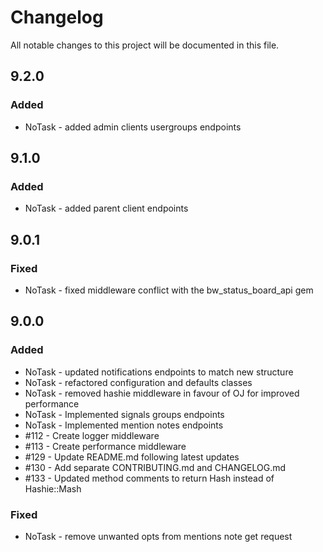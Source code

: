# Changelog
All notable changes to this project will be documented in this file.

## 9.2.0
### Added
* NoTask - added admin clients usergroups endpoints

## 9.1.0
### Added
* NoTask - added parent client endpoints

## 9.0.1
### Fixed
* NoTask - fixed middleware conflict with the bw_status_board_api gem

## 9.0.0
### Added
* NoTask - updated notifications endpoints to match new structure
* NoTask - refactored configuration and defaults classes
* NoTask - removed hashie middleware in favour of OJ for improved performance
* NoTask - Implemented signals groups endpoints
* NoTask - Implemented mention notes endpoints
* #112 - Create logger middleware
* #113 - Create performance middleware
* #129 - Update README.md following latest updates
* #130 - Add separate CONTRIBUTING.md and CHANGELOG.md
* #133 - Updated method comments to return Hash instead of Hashie::Mash

### Fixed
* NoTask - remove unwanted opts from mentions note get request
